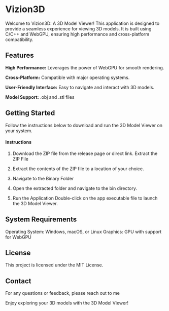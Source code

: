 # Vizion3D
Welcome to Vizion3D: A 3D Model Viewer! This application is designed to provide a seamless experience for viewing 3D models. It is built using C/C++ and WebGPU, ensuring high performance and cross-platform compatibility.

## Features
 **High Performance:** Leverages the power of WebGPU for smooth rendering.
 
 **Cross-Platform:** Compatible with major operating systems.
 
 **User-Friendly Interface:** Easy to navigate and interact with 3D models.
 
 **Model Support:** .obj and .stl files

## Getting Started
Follow the instructions below to download and run the 3D Model Viewer on your system.

#### Instructions

1. Download the ZIP file from the release page or direct link.
Extract the ZIP File

2. Extract the contents of the ZIP file to a location of your choice.

3. Navigate to the Binary Folder

4. Open the extracted folder and navigate to the bin directory.

5. Run the Application
  Double-click on the app executable file to launch the 3D Model Viewer.

## System Requirements
Operating System: Windows, macOS, or Linux
Graphics: GPU with support for WebGPU

## License
This project is licensed under the MIT License.

## Contact
For any questions or feedback, please reach out to me

Enjoy exploring your 3D models with the 3D Model Viewer!
